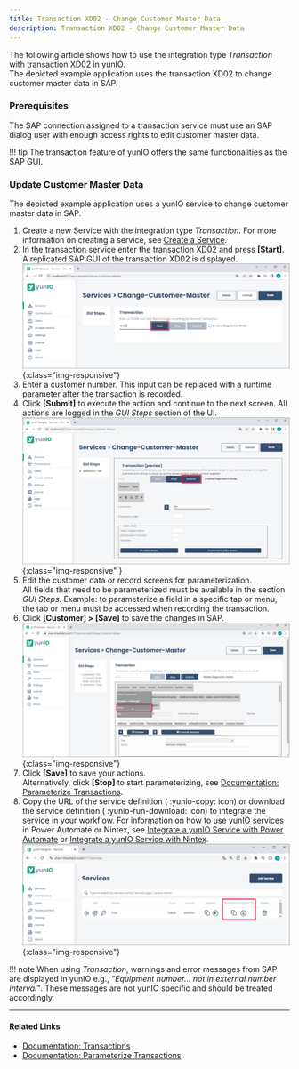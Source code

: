 ```yaml
---
title: Transaction XD02 - Change Customer Master Data
description: Transaction XD02 - Change Customer Master Data
---
```


The following article shows how to use the integration type *Transaction* with transaction XD02 in yunIO.<br>
The depicted example application uses the transaction XD02 to change customer master data in SAP.

### Prerequisites

The SAP connection assigned to a transaction service must use an SAP dialog user with enough access rights to edit customer master data. 

!!! tip
    The transaction feature of yunIO offers the same functionalities as the SAP GUI.


### Update Customer Master Data

The depicted example application uses a yunIO service to change customer master data in SAP.

1. Create a new Service with the integration type *Transaction*. For more information on creating a service, see [Create a Service](../getting-started.md/#create-a-service).
2. In the transaction service enter the transaction XD02 and press **[Start]**. A replicated SAP GUI of the transaction XD02 is displayed.
![change-customer-master](../assets/images/yunio/articles/change-customer-master.png){:class="img-responsive"}
3. Enter a customer number. This input can be replaced with a runtime parameter after the transaction is recorded.
4. Click **[Submit]** to execute the action and continue to the next screen. All actions are logged in the *GUI Steps* section of the UI. <br>
![change-customer-master2](../assets/images/yunio/articles/change-customer-master2.png){:class="img-responsive" }
5. Edit the customer data or record screens for parameterization.<br>
All fields that need to be parameterized must be available in the section *GUI Steps*. Example: to parameterize a field in a specific tap or menu, the tab or menu must be accessed when recording the transaction.
7. Click **[Customer] > [Save]** to save the changes in SAP.<br>
![change-customer-master4](../assets/images/yunio/articles/change-customer-master4.png){:class="img-responsive"}
6. Click **[Save]** to save your actions. <br>
Alternatively, click **[Stop]** to start parameterizing, see [Documentation: Parameterize Transactions](../documentation/transactions/transactions.md/#parameterize-transactions).
7. Copy the URL of the service definition ( :yunio-copy: icon) or download the service definition ( :yunio-run-download: icon) to integrate the service in your workflow.
For information on how to use yunIO services in Power Automate or Nintex, see [Integrate a yunIO Service with Power Automate](integrate-a-yunio-service-with-power-automate.md) or [Integrate a yunIO Service with Nintex](integrate-a-yunio-service-with-nintex.md).
![yunio-Services](../assets/images/yunio/articles/yunio-run-services.png){:class="img-responsive"}


!!! note
    When using *Transaction*, warnings and error messages from SAP are displayed in yunIO e.g., *"Equipment number... not in external number interval"*.
    These messages are not yunIO specific and should be treated accordingly.

******

#### Related Links
- [Documentation: Transactions](../documentation/transactions/index.md)
- [Documentation: Parameterize Transactions](../documentation/transactions/transactions.md/#parameterize-transactions)
